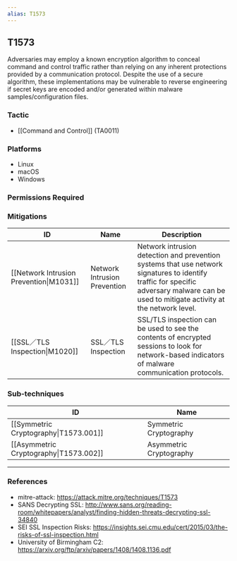 ```yaml
---
alias: T1573
---
```


## T1573

Adversaries may employ a known encryption algorithm to conceal command and control traffic rather than relying on any inherent protections provided by a communication protocol. Despite the use of a secure algorithm, these implementations may be vulnerable to reverse engineering if secret keys are encoded and/or generated within malware samples/configuration files.


### Tactic
- [[Command and Control]] (TA0011)

### Platforms
- Linux
- macOS
- Windows

### Permissions Required

### Mitigations

| ID | Name | Description |
| --- | --- | --- |
| [[Network Intrusion Prevention\|M1031]] | Network Intrusion Prevention | Network intrusion detection and prevention systems that use network signatures to identify traffic for specific adversary malware can be used to mitigate activity at the network level. |
| [[SSL／TLS Inspection\|M1020]] | SSL／TLS Inspection | SSL/TLS inspection can be used to see the contents of encrypted sessions to look for network-based indicators of malware communication protocols. |

### Sub-techniques

| ID | Name |
| --- | --- |
| [[Symmetric Cryptography\|T1573.001]] | Symmetric Cryptography |
| [[Asymmetric Cryptography\|T1573.002]] | Asymmetric Cryptography |


---
### References

- mitre-attack: https://attack.mitre.org/techniques/T1573
- SANS Decrypting SSL: http://www.sans.org/reading-room/whitepapers/analyst/finding-hidden-threats-decrypting-ssl-34840
- SEI SSL Inspection Risks: https://insights.sei.cmu.edu/cert/2015/03/the-risks-of-ssl-inspection.html
- University of Birmingham C2: https://arxiv.org/ftp/arxiv/papers/1408/1408.1136.pdf
